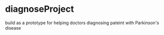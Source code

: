 # diagnoseProject
build as a prototype for helping doctors diagnosing pateint with Parkinson's disease